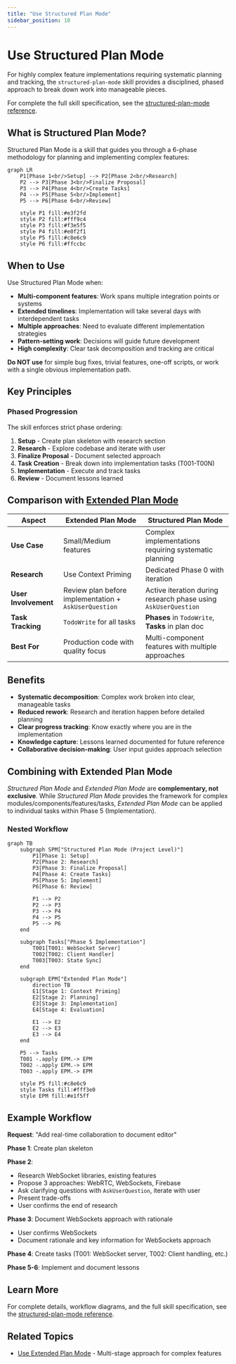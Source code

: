 ```yaml
---
title: "Use Structured Plan Mode"
sidebar_position: 10
---
```


# Use Structured Plan Mode

For highly complex feature implementations requiring systematic planning and tracking, the `structured-plan-mode` skill provides a disciplined, phased approach to break down work into manageable pieces.


For complete the full skill specification, see the [structured-plan-mode reference](/component-reference/skills/structured-plan-mode).

## What is Structured Plan Mode?

Structured Plan Mode is a skill that guides you through a 6-phase methodology for planning and implementing complex features:

```mermaid
graph LR
    P1[Phase 1<br/>Setup] --> P2[Phase 2<br/>Research]
    P2 --> P3[Phase 3<br/>Finalize Proposal]
    P3 --> P4[Phase 4<br/>Create Tasks]
    P4 --> P5[Phase 5<br/>Implement]
    P5 --> P6[Phase 6<br/>Review]

    style P1 fill:#e3f2fd
    style P2 fill:#fff9c4
    style P3 fill:#f3e5f5
    style P4 fill:#e0f2f1
    style P5 fill:#c8e6c9
    style P6 fill:#ffccbc
```

## When to Use

Use Structured Plan Mode when:

- **Multi-component features**: Work spans multiple integration points or systems
- **Extended timelines**: Implementation will take several days with interdependent tasks
- **Multiple approaches**: Need to evaluate different implementation strategies
- **Pattern-setting work**: Decisions will guide future development
- **High complexity**: Clear task decomposition and tracking are critical

**Do NOT use** for simple bug fixes, trivial features, one-off scripts, or work with a single obvious implementation path.

## Key Principles

### Phased Progression

The skill enforces strict phase ordering:

1. **Setup** - Create plan skeleton with research section
2. **Research** - Explore codebase and iterate with user
3. **Finalize Proposal** - Document selected approach
4. **Task Creation** - Break down into implementation tasks (T001-T00N)
5. **Implementation** - Execute and track tasks
6. **Review** - Document lessons learned

## Comparison with [Extended Plan Mode](./extended-plan-mode)

| Aspect | Extended Plan Mode | Structured Plan Mode |
|--------|-------------------|---------------------|
| **Use Case** | Small/Medium features | Complex implementations requiring systematic planning |
| **Research** | Use Context Priming | Dedicated Phase 0 with iteration |
| **User Involvement** | Review plan before implementation + `AskUserQuestion` | Active iteration during research phase using `AskUserQuestion` |
| **Task Tracking** | `TodoWrite` for all tasks | **Phases** in `TodoWrite`, **Tasks** in plan doc |
| **Best For** | Production code with quality focus | Multi-component features with multiple approaches |

## Benefits

- **Systematic decomposition**: Complex work broken into clear, manageable tasks
- **Reduced rework**: Research and iteration happen before detailed planning
- **Clear progress tracking**: Know exactly where you are in the implementation
- **Knowledge capture**: Lessons learned documented for future reference
- **Collaborative decision-making**: User input guides approach selection

## Combining with Extended Plan Mode

*Structured Plan Mode* and *Extended Plan Mode* are **complementary, not exclusive**. While *Structured Plan Mode* provides the framework for complex modules/components/features/tasks, *Extended Plan Mode* can be applied to individual tasks within Phase 5 (Implementation).

### Nested Workflow

```mermaid
graph TB
    subgraph SPM["Structured Plan Mode (Project Level)"]
        P1[Phase 1: Setup]
        P2[Phase 2: Research]
        P3[Phase 3: Finalize Proposal]
        P4[Phase 4: Create Tasks]
        P5[Phase 5: Implement]
        P6[Phase 6: Review]

        P1 --> P2
        P2 --> P3
        P3 --> P4
        P4 --> P5
        P5 --> P6
    end

    subgraph Tasks["Phase 5 Implementation"]
        T001[T001: WebSocket Server]
        T002[T002: Client Handler]
        T003[T003: State Sync]
    end

    subgraph EPM["Extended Plan Mode"]
        direction TB
        E1[Stage 1: Context Priming]
        E2[Stage 2: Planning]
        E3[Stage 3: Implementation]
        E4[Stage 4: Evaluation]

        E1 --> E2
        E2 --> E3
        E3 --> E4
    end

    P5 --> Tasks
    T001 -.apply EPM.-> EPM
    T002 -.apply EPM.-> EPM
    T003 -.apply EPM.-> EPM

    style P5 fill:#c8e6c9
    style Tasks fill:#fff3e0
    style EPM fill:#e1f5ff
```

## Example Workflow

**Request**: "Add real-time collaboration to document editor"

**Phase 1**: Create plan skeleton

**Phase 2**:
- Research WebSocket libraries, existing features
- Propose 3 approaches: WebRTC, WebSockets, Firebase
- Ask clarifying questions with `AskUserQuestion`, iterate with user
- Present trade-offs
- User confirms the end of research

**Phase 3**: Document WebSockets approach with rationale

- User confirms WebSockets
- Document rationale and key information for WebSockets approach

**Phase 4**: Create tasks (T001: WebSocket server, T002: Client handling, etc.)

**Phase 5-6**: Implement and document lessons

## Learn More

For complete details, workflow diagrams, and the full skill specification, see the [structured-plan-mode reference](/component-reference/skills/structured-plan-mode).

## Related Topics

- [Use Extended Plan Mode](./extended-plan-mode) - Multi-stage approach for complex features
